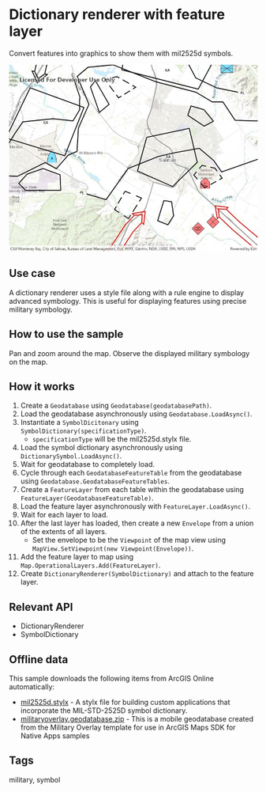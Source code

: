 # Dictionary renderer with feature layer

Convert features into graphics to show them with mil2525d symbols.

![Image of dictionary renderer with feature layer](FeatureLayerDictionaryRenderer.jpg)

## Use case

A dictionary renderer uses a style file along with a rule engine to display advanced symbology. 
This is useful for displaying features using precise military symbology.

## How to use the sample

Pan and zoom around the map. Observe the displayed military symbology on the map.

## How it works

1. Create a `Geodatabase` using `Geodatabase(geodatabasePath)`.
2. Load the geodatabase asynchronously using `Geodatabase.LoadAsync()`.
3. Instantiate a `SymbolDicitonary`  using `SymbolDictionary(specificationType)`.
    * `specificationType` will be the mil2525d.stylx file.
4. Load the symbol dictionary asynchronously using `DictionarySymbol.LoadAsync()`.
5. Wait for geodatabase to completely load.
6. Cycle through each `GeodatabaseFeatureTable` from the geodatabase using `Geodatabase.GeodatabaseFeatureTables`.
7. Create a `FeatureLayer` from each table within the geodatabase using `FeatureLayer(GeodatabaseFeatureTable)`.
8. Load the feature layer asynchronously with `FeatureLayer.LoadAsync()`.
9. Wait for each layer to load.
10. After the last layer has loaded, then create a new `Envelope` from a union of the extents of all layers.
    * Set the envelope to be the `Viewpoint` of the map view using `MapView.SetViewpoint(new Viewpoint(Envelope))`.
11. Add the feature layer to map using `Map.OperationalLayers.Add(FeatureLayer)`.
12. Create `DictionaryRenderer(SymbolDictionary)` and attach to the feature layer.

## Relevant API

* DictionaryRenderer
* SymbolDictionary

## Offline data

This sample downloads the following items from ArcGIS Online automatically:

* [mil2525d.stylx](https://www.arcgis.com/home/item.html?id=e34835bf5ec5430da7cf16bb8c0b075c) - A stylx file for building custom applications that incorporate the MIL-STD-2525D symbol dictionary. 
* [militaryoverlay.geodatabase.zip](https://www.arcgis.com/home/item.html?id=e0d41b4b409a49a5a7ba11939d8535dc) - This is a mobile geodatabase created from the Military Overlay template for use in ArcGIS Maps SDK for Native Apps samples

## Tags

military, symbol
